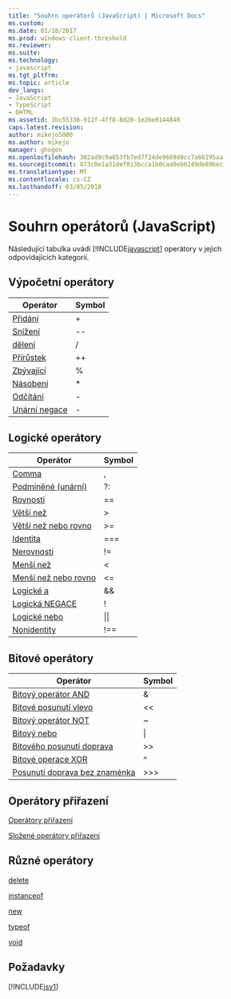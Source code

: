 ```yaml
---
title: "Souhrn operátorů (JavaScript) | Microsoft Docs"
ms.custom: 
ms.date: 01/18/2017
ms.prod: windows-client-threshold
ms.reviewer: 
ms.suite: 
ms.technology:
- javascript
ms.tgt_pltfrm: 
ms.topic: article
dev_langs:
- JavaScript
- TypeScript
- DHTML
ms.assetid: 3bc55336-912f-4ff8-8d28-1e26e0144840
caps.latest.revision: 
author: mikejo5000
ms.author: mikejo
manager: ghogen
ms.openlocfilehash: 302ad9c9a853fb7ed7f24de9669d0cc7a66195aa
ms.sourcegitcommit: 873c0e1a31def013bcca1b0caa0eb0249de89bec
ms.translationtype: MT
ms.contentlocale: cs-CZ
ms.lasthandoff: 03/05/2018
---
```

# <a name="operator-summary-javascript"></a>Souhrn operátorů (JavaScript)
Následující tabulka uvádí [!INCLUDE[javascript](../../javascript/includes/javascript-md.md)] operátory v jejich odpovídajících kategorií.  
  
## <a name="computational-operators"></a>Výpočetní operátory  
  
|Operátor|Symbol|  
|--------------|------------|  
|[Přidání](../../javascript/reference/addition-operator-decrement-javascript.md)|+|  
|[Snížení](../../javascript/reference/increment-and-decrement-operators-javascript.md)|--|  
|[dělení](../../javascript/reference/division-operator-decrement-javascript.md)|/|  
|[Přírůstek](../../javascript/reference/increment-and-decrement-operators-javascript.md)|++|  
|[Zbývající](../../javascript/reference/modulus-operator-decrementjavascript.md)|%|  
|[Násobení](../../javascript/reference/multiplication-operator-decrement-javascript.md)|*|  
|[Odčítání](../../javascript/reference/subtraction-operator-decrement-javascript.md)|-|  
|[Unární negace](../../javascript/reference/subtraction-operator-decrement-javascript.md)|-|  
  
## <a name="logical-operators"></a>Logické operátory  
  
|Operátor|Symbol|  
|--------------|------------|  
|[Comma](../../javascript/reference/comma-operator-decrement-javascript.md)|,|  
|[Podmíněné (unární)](../../javascript/reference/conditional-ternary-operator-decrement-javascript.md)|?:|  
|[Rovnosti](../../javascript/reference/comparison-operators-javascript.md)|==|  
|[Větší než](../../javascript/reference/comparison-operators-javascript.md)|>|  
|[Větší než nebo rovno](../../javascript/reference/comparison-operators-javascript.md)|>=|  
|[Identita](../../javascript/reference/comparison-operators-javascript.md)|===|  
|[Nerovnosti](../../javascript/reference/comparison-operators-javascript.md)|!=|  
|[Menší než](../../javascript/reference/comparison-operators-javascript.md)|<|  
|[Menší než nebo rovno](../../javascript/reference/comparison-operators-javascript.md)|<=|  
|[Logické a](../../javascript/reference/logical-and-operator-decrement-javascript.md)|&&|  
|[Logická NEGACE](../../javascript/reference/logical-not-operator-decrement-exclpt-javascript.md)|!|  
|[Logické nebo](../../javascript/reference/logical-or-operator-decrement-javascript.md)|&#124;&#124;|  
|[Nonidentity](../../javascript/reference/comparison-operators-javascript.md)|!==|  
  
## <a name="bitwise-operators"></a>Bitové operátory  
  
|Operátor|Symbol|  
|--------------|------------|  
|[Bitový operátor AND](../../javascript/reference/bitwise-and-operator-decrement-javascript.md)|&|  
|[Bitové posunutí vlevo](../../javascript/reference/bitwise-left-shift-operator-decrement-javascript.md)|<\<|  
|[Bitový operátor NOT](../../javascript/reference/bitwise-not-operator-decrement-tilde-javascript.md)|~|  
|[Bitový nebo](../../javascript/reference/bitwise-or-operator-decrement-javascript.md)|&#124;|  
|[Bitového posunutí doprava](../../javascript/reference/bitwise-right-shift-operator-decrement-javascript.md)|>>|  
|[Bitové operace XOR](../../javascript/reference/bitwise-xor-operator-decrement-hat-javascript.md)|^|  
|[Posunutí doprava bez znaménka](../../javascript/reference/unsigned-right-shift-operator-decrement-javascript.md)|>>>|  
  
## <a name="assignment-operators"></a>Operátory přiřazení  
 [Operátory přiřazení](../../javascript/reference/assignment-operator-decrement-equal-javascript.md)  
  
 [Složené operátory přiřazení](../../javascript/reference/compound-assignment-operators-javascript.md)  
  
## <a name="miscellaneous-operators"></a>Různé operátory  
 [delete](../../javascript/reference/delete-operator-decrementjavascript.md)  
  
 [instanceof](../../javascript/reference/instanceof-operator-decrementjavascript.md)  
  
 [new](../../javascript/reference/new-operator-decrementjavascript.md)  
  
 [typeof](../../javascript/reference/typeof-operator-decrementjavascript.md)  
  
 [void](../../javascript/reference/void-operator-decrementjavascript.md)  
  
## <a name="requirements"></a>Požadavky  
 [!INCLUDE[jsv1](../../javascript/misc/includes/jsv1-md.md)]